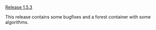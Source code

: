 [Release 1.5.3](https://github.com/stlab/libraries/releases/tag/v1.5.3)

This release contains some bugfixes and a forest container with some algorithms.
